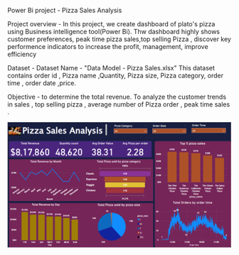 Power Bi project - Pizza Sales Analysis

Project overview - 
  In this project, we create dashboard of plato's pizza using Business intelligence tool(Power Bi). Thw dashboard highly shows customer preferences, peak time pizza sales,top selling Pizza , discover key performence indicators to increase the profit, management, improve efficiency

  Dataset - 
   Dataset Name - "Data Model - Pizza Sales.xlsx" 
  This dataset contains order id , Pizza name ,Quantity, Pizza size, Pizza category, order time , order date ,price.

  Objective -
   to determine the total revenue. To analyze the customer trends in sales , top selling pizza , average number of Pizza order , peak time sales . 


   ![image alt](https://github.com/Sakshi166s/Pizza-sales-dashboard/blob/904a99ff2e45c0449a8a846019e5bbab5e8c5ccf/Dashboard.png)
   
  
